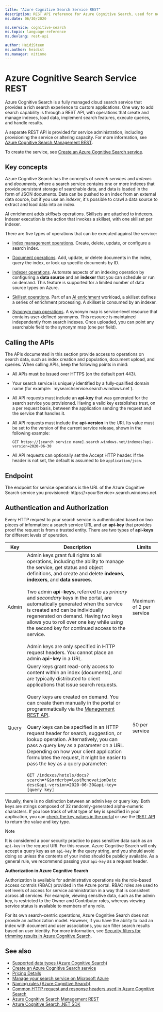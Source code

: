 ```yaml
---
title: "Azure Cognitive Search Service REST"
description: REST API reference for Azure Cognitive Search, used for non-managed code such as Java, JavaScript, node.js, Python, and any programming language compatible with REST.
ms.date: 06/30/2020

ms.service: cognitive-search
ms.topic: language-reference
ms.devlang: rest-api

author: HeidiSteen
ms.author: heidist
ms.manager: nitinme
---
```

# Azure Cognitive Search Service REST

Azure Cognitive Search is a fully managed cloud search service that provides a rich search experience to custom applications. One way to add search capability is through a REST API, with operations that create and manage indexes, load data, implement search features, execute queries, and handle results.

 A separate REST API is provided for service administration, including provisioning the service or altering capacity. For more information, see [Azure Cognitive Search Management REST](~/docs-ref-conceptual/searchmanagement/index.md).  

 To create the service, see [Create an Azure Cognitive Search service](https://docs.microsoft.com/azure/search/search-create-service-portal).  

## Key concepts

  Azure Cognitive Search has the concepts of *search services* and *indexes* and *documents*, where a search service contains one or more indexes that provide persistent storage of searchable data, and data is loaded in the form of JSON documents. Data can be pushed to an index from an external data source, but if you use an *indexer*, it's possible to crawl a data source to extract and load data into an index.  

  AI enrichment adds *skillsets* operations. Skillsets are attached to indexers. Indexer execution is the action that invokes a skillset, with one skillset per indexer.

 There are five types of operations that can be executed against the service:  

-   [Index management operations](index-operations.md). Create, delete, update, or configure a search index.  

-   [Document operations](document-operations.md). Add, update, or delete documents in the index, query the index, or look up specific documents by ID.  

-   [Indexer operations](indexer-operations.md). Automate aspects of an indexing operation by configuring a **data source** and an **indexer** that you can schedule or run on demand. This feature is supported for a limited number of data source types on Azure. 

-   [Skillset operations](skillset-operations.md). Part of an [AI enrichment](https://docs.microsoft.com/azure/search/cognitive-search-concept-intro) workload, a skillset defines a series of enrichment processing. A skillset is consumed by an indexer. 

-   [Synonym map operations](synonym-map-operations.md). A synonym map is service-level resource that contains user-defined synonyms. This resource is maintained independently from search indexes. Once uploaded, you can point any searchable field to the synonym map (one per field).  

## Calling the APIs

 The APIs documented in this section provide access to operations on search data, such as index creation and population, document upload, and queries. When calling APIs, keep the following points in mind:  

-   All APIs must be issued over HTTPS (on the default port 443).  

-   Your search service is uniquely identified by a fully-qualified domain name (for example: \`mysearchservice.search.windows.net`).  

-   All API requests must include an **api-key** that was generated for the search service you provisioned. Having a valid key establishes trust, on a per request basis, between the application sending the request and the service that handles it.

-   All API requests must include the **api-version** in the URI. Its value must be set to the version of the current service release, shown in the following example:  

     `GET https://[search service name].search.windows.net/indexes?api-version=2020-06-30`  

-   All API requests can optionally set the Accept HTTP header. If the header is not set, the default is assumed to be `application/json`.  

## Endpoint  
 The endpoint for service operations is the URL of the Azure Cognitive Search service you provisioned: https://\<yourService>.search.windows.net.  

## Authentication and Authorization  
 Every HTTP request to your search service is authenticated based on two pieces of information: a search service URL and an **api-key** that provides proof the request is from a trusted entity. There are  two types of **api-keys** for different levels of operation.  

|Key|Description|Limits|  
|---------|-----------------|------------|  
|Admin|Admin keys grant full rights to all operations, including the ability to manage the service, get status and object definitions, and create and delete **indexes**, **indexers**, and **data sources**.<br /><br /> Two admin **api-keys**, referred to as *primary* and *secondary* keys in the portal, are automatically generated when the service is created and can be individually regenerated on demand. Having two keys allows you to roll over one key while using the second key for continued access to the service.<br /><br /> Admin keys are only specified in HTTP request headers. You cannot place an admin **api-key** in a URL.|Maximum of 2 per service|  
|Query|Query keys grant read-only access to content within an index (documents), and are typically distributed to client applications that issue search requests.<br /><br /> Query keys are created on demand. You can create them manually in the portal or programmatically via the [Management REST API](~/docs-ref-conceptual/searchmanagement/index.md).<br /><br /> Query keys can be specified  in an HTTP request header for search, suggestion, or lookup operation. Alternatively, you can pass a query key  as a parameter on a URL. Depending on how your client application formulates the request, it might be easier to pass the key as a query parameter:<br /><br /> `GET /indexes/hotels/docs?search=*&$orderby=lastRenovationDate desc&api-version=2020-06-30&api-key=[query key]`|50 per service|  

 Visually, there is no distinction between an admin key or query key. Both keys are strings composed of 32 randomly-generated alpha-numeric characters. If you lose track of what type of key is specified in your application, you can [check the key values in the portal](https://portal.azure.com) or use the [REST API](~/docs-ref-conceptual/searchmanagement/index.md) to return the value and key type.  

> [!NOTE]  
>  It is considered a poor security practice to pass sensitive data such as an `api-key` in the request URI. For this reason, Azure Cognitive Search will only accept a query key as an `api-key` in the query string, and you should avoid doing so unless the contents of your index should be publicly available. As a general rule, we recommend passing your `api-key` as a request header.  

 **Authorization in Azure Cognitive Search**  

 Authorization is available for administrative operations via the role-based access controls (RBAC) provided in the Azure portal. RBAC roles are used to set levels of access for service administration in a way that is consistent across all services. For example, viewing sensitive data, such as the admin key, is restricted to the Owner and Contributor roles, whereas viewing service status is available to members of any role.  

 For its own search-centric operations, Azure Cognitive Search does not provide an authorization model. However, if you have the ability to load an index with document and user associations, you can filter search results based on user identity. For more information, see [Security filters for trimming results in Azure Cognitive Search](https://docs.microsoft.com/azure/search/search-security-trimming-for-azure-search).


## See also

- [Supported data types &#40;Azure Cognitive Search&#41;](supported-data-types.md)   
- [Create an Azure Cognitive Search service](https://docs.microsoft.com/azure/search/search-create-service-portal)   
- [Pricing Details](https://azure.microsoft.com/pricing/details/search/)
- [Manage your search service on Microsoft Azure](https://docs.microsoft.com/azure/search/search-api-versions)
- [Naming rules &#40;Azure Cognitive Search&#41;](naming-rules.md)   
- [Common HTTP request and response headers used in Azure Cognitive Search](common-http-request-and-response-headers-used-in-azure-search.md)   
- [Azure Cognitive Search Management REST](~/docs-ref-conceptual/searchmanagement/index.md)
- [Azure Cognitive Search .NET SDK](https://docs.microsoft.com/dotnet/api/overview/azure/search?view=azure-dotnet)  
